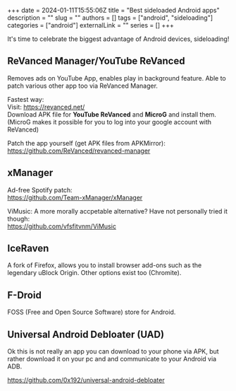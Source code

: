 +++ 
date = 2024-01-11T15:55:06Z
title = "Best sideloaded Android apps"
description = ""
slug = ""
authors = []
tags = ["android", "sideloading"]
categories = ["android"]
externalLink = ""
series = []
+++

It's time to celebrate the biggest advantage of Android devices, sideloading!

## ReVanced Manager/YouTube ReVanced

Removes ads on YouTube App, enables play in background feature. Able to patch various other app too via ReVanced Manager.

Fastest way:  
Visit: https://revanced.net/  
Download APK file for **YouTube ReVanced** and **MicroG** and install them. (MicroG makes it possible for you to log into your google account with ReVanced)

Patch the app yourself (get APK files from APKMirror):  
https://github.com/ReVanced/revanced-manager


## xManager

Ad-free Spotify patch:  
https://github.com/Team-xManager/xManager

ViMusic: A more morally accpetable alternative? Have not personally tried it though:  
https://github.com/vfsfitvnm/ViMusic

## IceRaven

A fork of Firefox, allows you to install browser add-ons such as the legendary uBlock Origin. Other options exist too (Chromite).

## F-Droid

FOSS (Free and Open Source Software) store for Android.

## Universal Android Debloater (UAD)

Ok this is not really an app you can download to your phone via APK, but rather download it on your pc and and communicate to your Android via ADB.

https://github.com/0x192/universal-android-debloater
